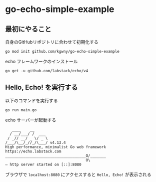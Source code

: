 # go-echo-simple-example

## 最初にやること

自身のGitHubリポジトリに合わせて初期化する
```
go mod init github.com/kgwny/go-echo-simple-example
```

echo フレームワークのインストール
```
go get -u github.com/labstack/echo/v4
```

## Hello, Echo! を実行する

以下のコマンドを実行する
```
go run main.go
```

echo サーバーが起動する
```
   ____    __
  / __/___/ /  ___
 / _// __/ _ \/ _ \
/___/\__/_//_/\___/ v4.13.4
High performance, minimalist Go web framework
https://echo.labstack.com
____________________________________O/_______
                                    O\
⇨ http server started on [::]:8080
```

ブラウザで `localhost:8080` にアクセスすると `Hello, Echo!` が表示される
